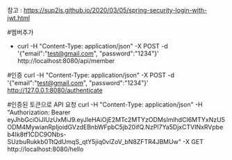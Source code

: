 참고 : https://sup2is.github.io/2020/03/05/spring-security-login-with-jwt.html

#멤버추가
- curl -H "Content-Type: application/json" -X POST -d '{"email":"test@gmail.com", "password":"1234"}' http://localhost:8080/api/member

#인증
curl -H "Content-Type: application/json" -X POST -d '{"email":"test@gmail.com", "password":"1234"}' http://127.0.0.1:8080/authenticate

#인증된 토큰으로 API 요청
curl -H "Content-Type: application/json" -H "Authorization: Bearer eyJhbGciOiJIUzUxMiJ9.eyJleHAiOjE2MTc2MTYzODMsImlhdCI6MTYxNzU5ODM4MywianRpIjoidGVzdEBnbWFpbC5jb20ifQ.NzPl7Ya5DjxCTVINxRVpbeb4Ik8tf1CDC9ONbs-SUzbuRukkb0TtQdUmqS_qtY5jiq0vlZoV_bN8ZFTR4JBMUw" -X GET http://localhost:8080/hello